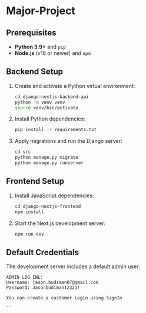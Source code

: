 # Major-Project
## Prerequisites

- **Python 3.9+** and `pip`
- **Node.js** (v18 or newer) and `npm`

## Backend Setup

1. Create and activate a Python virtual environment:
   ```bash
   cd django-nextjs-backend-api
   python -m venv venv
   source venv/bin/activate
   ```
2. Install Python dependencies:
   ```bash
   pip install -r requirements.txt
   ```
3. Apply migrations and run the Django server:
   ```bash
   cd src
   python manage.py migrate
   python manage.py runserver
   ```

## Frontend Setup

1. Install JavaScript dependencies:
   ```bash
   cd django-nextjs-frontend
   npm install
   ```
2. Start the Next.js development server:
   ```bash
   npm run dev
   ```

## Default Credentials

The development server includes a default admin user:
```
ADMIN LOG INL:
Username: jason.budiman07@gmail.com
Password: Jasonbudiman12321!

You can create a customer Login using SignIn

``

